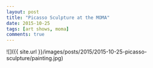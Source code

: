 ```yaml
---
layout: post
title: "Picasso Sculpture at the MOMA"
date: 2015-10-25
tags: [art shows, moma]
comments: true
---
```

![]({{ site.url }}/images/posts/2015/2015-10-25-picasso-sculpture/painting.jpg)

